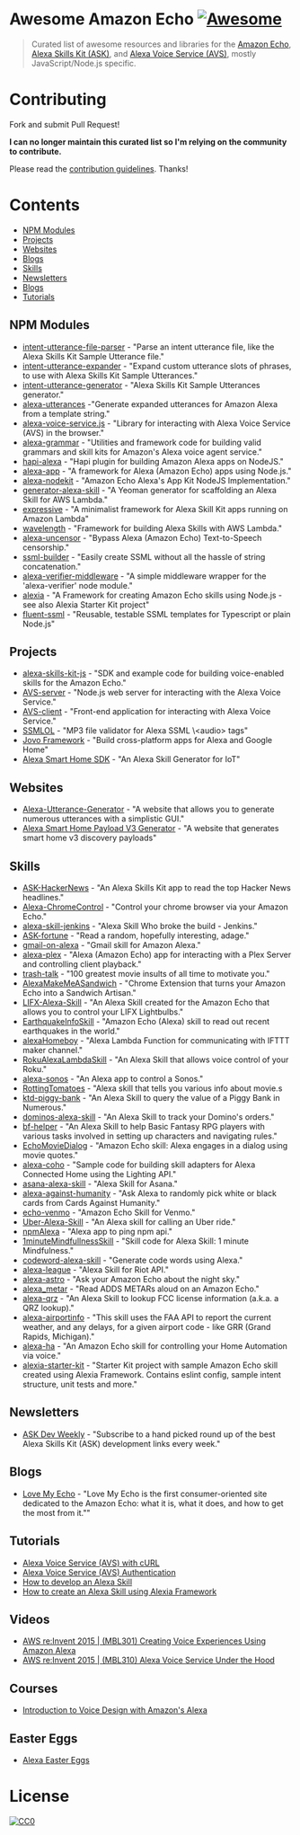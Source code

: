 # Awesome Amazon Echo [![Awesome](https://cdn.rawgit.com/sindresorhus/awesome/d7305f38d29fed78fa85652e3a63e154dd8e8829/media/badge.svg)](https://github.com/sindresorhus/awesome)

> Curated list of awesome resources and libraries for the [Amazon Echo](https://en.wikipedia.org/wiki/Amazon_Echo), [Alexa Skills Kit (ASK)](https://developer.amazon.com/ask), and [Alexa Voice Service (AVS)](https://developer.amazon.com/avs), mostly JavaScript/Node.js specific.

# Contributing

Fork and submit Pull Request!

**I can no longer maintain this curated list so I'm relying on the community to contribute.**

Please read the [contribution guidelines](CONTRIBUTING.md). Thanks!

# Contents

-   [NPM Modules](#npm-modules)
-   [Projects](#projects)
-   [Websites](#websites)
-   [Blogs](#blogs)
-   [Skills](#skills)
-   [Newsletters](#newsletters)
-   [Blogs](#blogs)
-   [Tutorials](#tutorials)

## NPM Modules

-   [intent-utterance-file-parser](https://github.com/miguelmota/intent-utterance-file-parser) - "Parse an intent utterance file, like the Alexa Skills Kit Sample Utterance file."
-   [intent-utterance-expander](https://github.com/miguelmota/intent-utterance-expander) - "Expand custom utterance slots of phrases, to use with Alexa Skills Kit Sample Utterances."
-   [intent-utterance-generator](https://github.com/miguelmota/intent-utterance-generator) - "Alexa Skills Kit Sample Utterances generator."
-   [alexa-utterances](https://github.com/mreinstein/alexa-utterances) -"Generate expanded utterances for Amazon Alexa from a template string."
-   [alexa-voice-service.js](https://github.com/miguelmota/alexa-voice-service.js) - "Library for interacting with Alexa Voice Service (AVS) in the browser."
-   [alexa-grammar](https://github.com/scottbea/alexa-grammar) - "Utilities and framework code for building valid grammars and skill kits for Amazon's Alexa voice agent service."
-   [hapi-alexa](https://github.com/TheEvilDev/hapi-alexa) - "Hapi plugin for building Amazon Alexa apps on NodeJS."
-   [alexa-app](https://github.com/matt-kruse/alexa-app) - "A framework for Alexa (Amazon Echo) apps using Node.js."
-   [alexa-nodekit](https://github.com/brutalhonesty/alexa-nodekit) - "Amazon Echo Alexa's App Kit NodeJS Implementation."
-   [generator-alexa-skill](https://github.com/cameronhunter/generator-alexa-skill) - "A Yeoman generator for scaffolding an Alexa Skill for AWS Lambda."
-   [expressive](https://github.com/dhleong/expressive) - "A minimalist framework for Alexa Skill Kit apps running on Amazon Lambda"
-   [wavelength](https://github.com/pmarkert/wavelength) - "Framework for building Alexa Skills with AWS Lambda."
-   [alexa-uncensor](https://github.com/atojs/alexa-uncensor) - "Bypass Alexa (Amazon Echo) Text-to-Speech censorship."
-   [ssml-builder](https://github.com/mandnyc/ssml-builder) - "Easily create SSML without all the hassle of string concatenation."
-   [alexa-verifier-middleware](https://github.com/tejashah88/alexa-verifier-middleware) - "A simple middleware wrapper for the 'alexa-verifier' node module."
-   [alexia](https://github.com/Accenture/alexia) - "A Framework for creating Amazon Echo skills using Node.js - see also Alexia Starter Kit project"
-   [fluent-ssml](https://github.com/maghis/fluent-ssml) - "Reusable, testable SSML templates for Typescript or plain Node.js"

## Projects

-   [alexa-skills-kit-js](https://github.com/amzn/alexa-skills-kit-js) - "SDK and example code for building voice-enabled skills for the Amazon Echo."
-   [AVS-server](https://github.com/miguelmota/AVS-server) - "Node.js web server for interacting with the Alexa Voice Service."
-   [AVS-client](https://github.com/miguelmota/AVS-client) - "Front-end application for interacting with Alexa Voice Service."
-   [SSMLOL](https://github.com/okofish/ssmlol) - "MP3 file validator for Alexa SSML \\&lt;audio> tags"
-   [Jovo Framework](https://github.com/jovotech/jovo-framework-nodejs) - "Build cross-platform apps for Alexa and Google Home"
-   [Alexa Smart Home SDK](https://github.com/thehappydinoa/alexa-smart-home-skill) - "An Alexa Skill Generator for IoT"

## Websites

-   [Alexa-Utterance-Generator](https://github.com/tejashah88/Alexa-Utterance-Generator) - "A website that allows you to generate numerous utterances with a simplistic GUI."
-   [Alexa Smart Home Payload V3 Generator](http://ec2-52-207-149-121.compute-1.amazonaws.com/) - "A website that generates smart home v3 discovery payloads"

## Skills

-   [ASK-HackerNews](https://github.com/miguelmota/ASK-HackerNews) - "An Alexa Skills Kit app to read the top Hacker News headlines."
-   [Alexa-ChromeControl](https://github.com/Nedervino/Alexa-ChromeControl) - "Control your chrome browser via your Amazon Echo."
-   [alexa-skill-jenkins](https://github.com/ferdingler/alexa-skill-jenkins) - "Alexa Skill Who broke the build - Jenkins."
-   [ASK-fortune](https://github.com/miguelmota/ASK-fortune) - "Read a random, hopefully interesting, adage."
-   [gmail-on-alexa](https://github.com/s-maheshbabu/gmail-on-alexa) - "Gmail skill for Amazon Alexa."
-   [alexa-plex](https://github.com/OverloadUT/alexa-plex) - "Alexa (Amazon Echo) app for interacting with a Plex Server and controlling client playback."
-   [trash-talk](https://github.com/JoshMilo/trash-talk) - "100 greatest movie insults of all time to motivate you."
-   [AlexaMakeMeASandwich](https://github.com/timkarnold/AlexaMakeMeASandwich) - "Chrome Extension that turns your Amazon Echo into a Sandwich Artisan."
-   [LIFX-Alexa-Skill](https://github.com/Seechay/LIFX-Alexa-Skill) - "An Alexa Skill created for the Amazon Echo that allows you to control your LIFX Lightbulbs."
-   [EarthquakeInfoSkill](https://github.com/ljdelight/EarthquakeInfoSkill) - "Amazon Echo (Alexa) skill to read out recent earthquakes in the world."
-   [alexaHomeboy](https://github.com/sirtimbly/alexaHomeboy) - "Alexa Lambda Function for communicating with IFTTT maker channel."
-   [RokuAlexaLambdaSkill](https://github.com/julianh2o/RokuAlexaLambdaSkill) - "An Alexa Skill that allows voice control of your Roku."
-   [alexa-sonos](https://github.com/mattwelch/alexa-sonos) - "An Alexa app to control a Sonos."
-   [RottingTomatoes](https://github.com/Litie-Zhu/RottingTomatoes) - "Alexa skill that tells you various info about movie.s
-   [ktd-piggy-bank](https://github.com/kickthedrawer/ktd-piggy-bank) - "An Alexa Skill to query the value of a Piggy Bank in Numerous."
-   [dominos-alexa-skill](https://github.com/kristeaac/dominos-alexa-skill) - "An Alexa Skill to track your Domino's orders."
-   [bf-helper](https://github.com/JeffEngebretsen/bf-helper) - "An Alexa Skill to help Basic Fantasy RPG players with various tasks involved in setting up characters and navigating rules."
-   [EchoMovieDialog](https://github.com/patanoia/EchoMovieDialog) - "Amazon Echo skill: Alexa engages in a dialog using movie quotes."
-   [alexa-coho](https://github.com/amzn/alexa-coho) - "Sample code for building skill adapters for Alexa Connected Home using the Lighting API."
-   [asana-alexa-skill](https://github.com/dasevilla/asana-alexa-skill) - "Alexa Skill for Asana."
-   [alexa-against-humanity](https://github.com/radiantnode/alexa-against-humanity) - "Ask Alexa to randomly pick white or black cards from Cards Against Humanity."
-   [echo-venmo](https://github.com/AbhiAgarwal/echo-venmo) - "Amazon Echo Skill for Venmo."
-   [Uber-Alexa-Skill](https://github.com/objectiveSee/Uber-Alexa-Skill) - "An Alexa skill for calling an Uber ride."
-   [npmAlexa](https://github.com/stevengill/npmAlexa) - "Alexa app to ping npm api."
-   [1minuteMindfullnessSkill](https://github.com/unitygirl/1minuteMindfullnessSkill) - "Skill code for Alexa Skill: 1 minute Mindfulness."
-   [codeword-alexa-skill](https://github.com/asimihsan/codeword-alexa-skill) - "Generate code words using Alexa."
-   [alexa-league](https://github.com/amphy/alexa-league) - "Alexa Skill for Riot API."
-   [alexa-astro](https://github.com/peap/alexa-astro) - "Ask your Amazon Echo about the night sky."
-   [alexa_metar](https://github.com/djacobow/alexa_metar) - "Read ADDS METARs aloud on an Amazon Echo."
-   [alexa-qrz](https://github.com/maihde/alexa-qrz) - "An Alexa Skill to lookup FCC license information (a.k.a. a QRZ lookup)."
-   [alexa-airportinfo](https://github.com/bignerdranch/alexa-airportinfo) - "This skill uses the FAA API to report the current weather, and any delays, for a given airport code - like GRR (Grand Rapids, Michigan)."
-   [alexa-ha](https://github.com/unityfire/alexa-ha) - "An Amazon Echo skill for controlling your Home Automation via voice."
-   [alexia-starter-kit](https://github.com/Accenture/alexia-starter-kit) - "Starter Kit project with sample Amazon Echo skill created using Alexia Framework. Contains eslint config, sample intent structure, unit tests and more."

## Newsletters

-   [ASK Dev Weekly](http://askdevweekly.com/) - "Subscribe to a hand picked round up of the best Alexa Skills Kit (ASK) development links every week."

## Blogs

-   [Love My Echo](http://lovemyecho.com/) - "Love My Echo is the first consumer-oriented site dedicated to the Amazon Echo: what it is, what it does, and how to get the most from it.""

## Tutorials

-   [Alexa Voice Service (AVS) with cURL](https://miguelmota.com/blog/alexa-voice-service-with-curl/)
-   [Alexa Voice Service (AVS) Authentication](https://miguelmota.com/blog/alexa-voice-service-authentication/)
-   [How to develop an Alexa Skill](http://tutorials.pluralsight.com/interesting-apis/alexa-run-this-javascript-app)
-   [How to create an Alexa Skill using Alexia Framework](https://accenture.github.io/blog/2016/11/18/alexia-framework.html)

## Videos

-   [AWS re:Invent 2015 | (MBL301) Creating Voice Experiences Using Amazon Alexa](https://www.youtube.com/watch?v=mOcxd_KcQJI)
-   [AWS re:Invent 2015 | (MBL310) Alexa Voice Service Under the Hood](https://www.youtube.com/watch?v=qEYbjCXOU7Q)

## Courses

-   [Introduction to Voice Design with Amazon's Alexa](https://www.udemy.com/amazonalexa/)

## Easter Eggs

-   [Alexa Easter Eggs](EASTER_EGGS.md)

# License

[![CC0](http://mirrors.creativecommons.org/presskit/buttons/88x31/svg/cc-zero.svg)](https://creativecommons.org/publicdomain/zero/1.0/)
